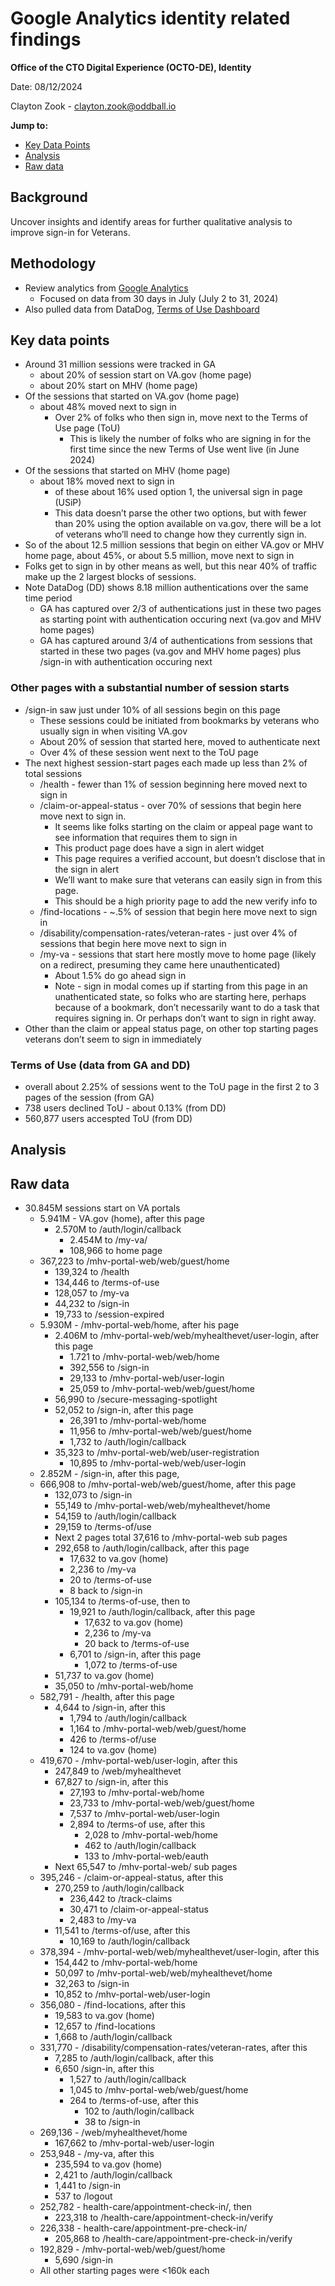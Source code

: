 # Google Analytics identity related findings

**Office of the CTO Digital Experience (OCTO-DE), Identity**

Date: 08/12/2024

Clayton Zook - clayton.zook@oddball.io


**Jump to:**

- [Key Data Points](#key-data-points)
- [Analysis](#analysis)
- [Raw data](#raw-data)


## Background
Uncover insights and identify areas for further qualitative analysis to improve sign-in for Veterans.

## Methodology 
- Review analytics from [Google Analytics](https://analytics.google.com/analytics/web/#/analysis/p419143770/edit/KHng40nLS92fZ8sGB5MhIQ)
   - Focused on data from 30 days in July (July 2 to 31, 2024)
- Also pulled data from DataDog, [Terms of Use Dashboard](https://vagov.ddog-gov.com/dashboard/kc5-ie8-dh2/identity-tou---performance?fromUser=true&refresh_mode=paused&view=spans&from_ts=1719892800000&to_ts=1722484740000&live=false)

## Key data points

- Around 31 million sessions were tracked in GA
  - about 20% of session start on VA.gov (home page)
  - about 20% start on MHV (home page)
- Of the sessions that started on VA.gov (home page)
  - about 48% moved next to sign in
    - Over 2% of folks who then sign in, move next to the Terms of Use page (ToU)
       - This is likely the number of folks who are signing in for the first time since the new Terms of Use went live (in June 2024)
- Of the sessions that started on MHV (home page)
  - about 18% moved next to sign in
    - of these about 16% used option 1, the universal sign in page (USiP)
    - This data doesn’t parse the other two options, but with fewer than 20% using the option available on va.gov, there will be a lot of veterans who’ll need to change how they currently sign in.
- So of the about 12.5 million sessions that begin on either VA.gov or MHV home page, about 45%, or about 5.5 million, move next to sign in
- Folks get to sign in by other means as well, but this near 40% of traffic make up the 2 largest blocks of sessions.
- Note DataDog (DD) shows 8.18 million authentications over the same time period
   - GA has captured over 2/3 of authentications just in these two pages as starting point with authentication occuring next (va.gov and MHV home pages)
   - GA has captured around 3/4 of authentications from sessions that started in these two pages (va.gov and MHV home pages) plus /sign-in with authentication occuring next


### Other pages with a substantial number of session starts
  - /sign-in saw just under 10% of all sessions begin on this page
    - These sessions could be initiated from bookmarks by veterans who usually sign in when visiting VA.gov
    -  About 20% of session that started here, moved to authenticate next
    - Over 4% of these session went next to the ToU page
  - The next highest session-start pages each made up less than 2% of total sessions
    - /health - fewer than 1% of session beginning here moved next to sign in
    - /claim-or-appeal-status - over 70% of sessions that begin here move next to sign in. 
      - It seems like folks starting on the claim or appeal page want to see information that requires them to sign in
      - This product page does have a sign in alert widget
      - This page requires a verified account, but doesn’t disclose that in the sign in alert
      - We’ll want to make sure that veterans can easily sign in from this page.
      - This should be a high priority page to add the new verify info to
    - /find-locations - ~.5% of session that begin here move next to sign in
    - /disability/compensation-rates/veteran-rates - just over 4% of sessions that begin here move next to sign in
    - /my-va - sessions that start here mostly move to home page (likely on a redirect, presuming they came here unauthenticated)
      - About 1.5% do go ahead sign in 
      - Note - sign in modal comes up if starting from this page in an unathenticated state, so folks who are starting here, perhaps because of a bookmark, don’t necessarily want to do a task that requires signing in. Or perhaps don’t want to sign in right away.
  - Other than the claim or appeal status page, on other top starting pages veterans don’t seem to sign in immediately

### Terms of Use (data from GA and DD)
  - overall about 2.25% of sessions went to the ToU page in the first 2 to 3 pages of the session (from GA)
  - 738 users declined ToU - about 0.13% (from DD)
  - 560,877 users accespted ToU (from DD)


## Analysis


## Raw data

- 30.845M sessions start on VA portals
   - 5.941M - VA.gov (home), after this page
      - 2.570M to /auth/login/callback
         - 2.454M to /my-va/
         - 108,966 to home page
    - 367,223 to /mhv-portal-web/web/guest/home
       - 139,324 to /health
       - 134,446 to /terms-of-use
       - 128,057 to /my-va
       - 44,232 to /sign-in
       - 19,733 to /session-expired
   - 5.930M - /mhv-portal-web/home, after his page
      - 2.406M to /mhv-portal-web/web/myhealthevet/user-login, after this page
         - 1.721 to /mhv-portal-web/web/home
         - 392,556 to /sign-in
         - 29,133 to /mhv-portal-web/user-login
         - 25,059 to /mhv-portal-web/web/guest/home
      - 56,990 to /secure-messaging-spotlight
      - 52,052 to /sign-in, after this page
         - 26,391 to /mhv-portal-web/home
         - 11,956 to /mhv-portal-web/web/guest/home
         - 1,732 to /auth/login/callback
      - 35,323 to /mhv-portal-web/web/user-registration
         - 10,895 to  /mhv-portal-web/web/user-login
   - 2.852M - /sign-in, after this page,
    - 666,908 to /mhv-portal-web/web/guest/home, after this page
         - 132,073 to /sign-in
         - 55,149 to /mhv-portal-web/web/myhealthevet/home
         - 54,159 to /auth/login/callback
         - 29,159 to /terms-of/use
         - Next 2 pages total 37,616 to /mhv-portal-web sub pages
      - 292,658 to /auth/login/callback, after this page
         - 17,632 to va.gov (home)
         - 2,236 to /my-va
         - 20 to /terms-of-use
         - 8 back to /sign-in
      - 105,134 to /terms-of-use, then to
         - 19,921 to /auth/login/callback, after this page
            - 17,632 to va.gov (home)
            - 2,236 to /my-va
            - 20 back to /terms-of-use
         - 6,701 to /sign-in, after this page
            - 1,072 to /terms-of-use
      - 51,737 to va.gov (home)
      - 35,050 to /mhv-portal-web/home
   - 582,791 - /health, after this page
      - 4,644 to /sign-in, after this
         - 1,794 to /auth/login/callback
         - 1,164 to /mhv-portal-web/web/guest/home
         - 426 to /terms-of/use
         - 124 to va.gov (home)
   - 419,670 - /mhv-portal-web/user-login, after this
      - 247,849 to /web/myhealthevet
      - 67,827 to /sign-in, after this
         - 27,193 to /mhv-portal-web/home
         - 23,733 to /mhv-portal-web/web/guest/home
         - 7,537 to /mhv-portal-web/user-login
         - 2,894 to /terms-of use, after this
            - 2,028 to /mhv-portal-web/home
            - 462 to /auth/login/callback
            - 133 to /mhv-portal-web/eauth
      - Next 65,547 to /mhv-portal-web/ sub pages
   - 395,246 - /claim-or-appeal-status, after this
      - 270,259 to /auth/login/callback
         - 236,442 to /track-claims
         - 30,471 to /claim-or-appeal-status
         - 2,483 to /my-va
      - 11,541 to /terms-of/use, after this
         - 10,169 to /auth/login/callback
   - 378,394 - /mhv-portal-web/web/myhealthevet/user-login, after this
      - 154,442 to /mhv-portal-web/home
      - 50,097 to /mhv-portal-web/web/myhealthevet/home
      - 32,263 to /sign-in
      - 10,852 to  /mhv-portal-web/user-login
   - 356,080 - /find-locations, after this
      - 19,583 to va.gov (home)
      - 12,657 to /find-locations
      - 1,668 to /auth/login/callback
   - 331,770 - /disability/compensation-rates/veteran-rates, after this
      - 7,285 to /auth/login/callback, after this
      - 6,650 /sign-in, after this
         - 1,527 to /auth/login/callback
         - 1,045 to  /mhv-portal-web/web/guest/home
         - 264 to /terms-of-use, after this
            - 102 to /auth/login/callback
            - 38 to /sign-in
  - 269,136 - /web/myhealthevet/home
      - 167,662 to  /mhv-portal-web/user-login
  - 253,948 - /my-va, after this
      - 235,594 to va.gov (home)
      - 2,421 to /auth/login/callback
      - 1,441 to /sign-in
      - 537 to /logout
  - 252,782 - health-care/appointment-check-in/, then
      - 223,318 to /health-care/appointment-check-in/verify
  - 226,338 - health-care/appointment-pre-check-in/
      - 205,868 to /health-care/appointment-pre-check-in/verify
  - 192,829 - /mhv-portal-web/web/guest/home
      - 5,690 /sign-in 
  - All other starting pages were <160k each
 
